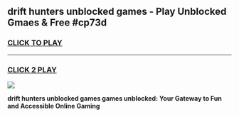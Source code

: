 
## drift hunters unblocked games - Play Unblocked Gmaes & Free #cp73d
<h3>
<a href="https://premium.freeplayer.one?title=drift_hunters_unblocked_games&ref=01M">CLICK TO PLAY</a></h3>
<hr>

<h3>
<a href="https://premium.freeplayer.one?title=drift_hunters_unblocked_games&ref=01M">CLICK 2 PLAY</a>
  
</h3>

<a href="https://premium.freeplayer.one?title=drift_hunters_unblocked_games&ref=01M"><img src="https://clearcache.store/games.png"></a>


**drift hunters unblocked games games unblocked: Your Gateway to Fun and Accessible Online Gaming**
